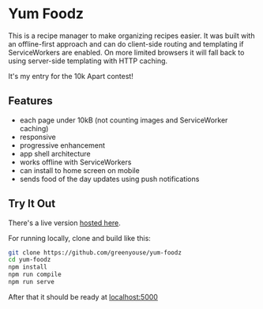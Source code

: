 # Yum Foodz

This is a recipe manager to make organizing recipes easier. It was built
with an offline-first approach and can do client-side routing and
templating if ServiceWorkers are enabled. On more limited browsers it
will fall back to using server-side templating with HTTP caching. 

It's my entry for the 10k Apart contest!

## Features

- each page under 10kB (not counting images and ServiceWorker caching)
- responsive
- progressive enhancement
- app shell architecture
- works offline with ServiceWorkers
- can install to home screen on mobile
- sends food of the day updates using push notifications

## Try It Out

There's a live version [hosted here](https://yum-foodz.herokuapp.com).

For running locally, clone and build like this:

```sh
git clone https://github.com/greenyouse/yum-foodz
cd yum-foodz
npm install
npm run compile
npm run serve
```

After that it should be ready at [localhost:5000](http://localhost:5000)
